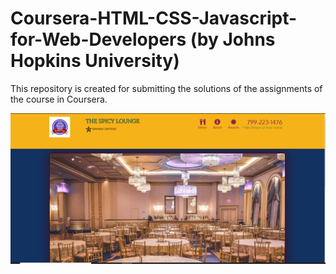 # Coursera-HTML-CSS-Javascript-for-Web-Developers (by Johns Hopkins University)
This repository is created for submitting the solutions of the assignments of the course in Coursera.



![](front_look.png)

